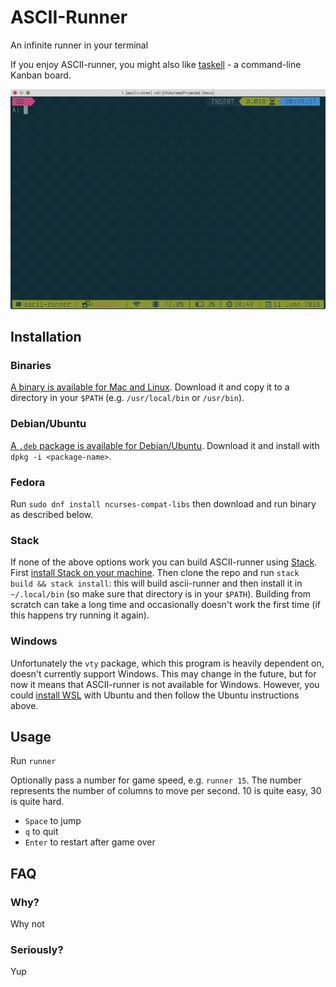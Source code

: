 # ASCII-Runner

An infinite runner in your terminal

If you enjoy ASCII-runner, you might also like [taskell](https://github.com/smallhadroncollider/taskell) - a command-line Kanban board.

![Screenshot](docs/runner-0.2.0.gif)

## Installation

### Binaries

[A binary is available for Mac and Linux](https://github.com/smallhadroncollider/ascii-runner/releases). Download it and copy it to a directory in your `$PATH` (e.g. `/usr/local/bin` or `/usr/bin`).

### Debian/Ubuntu

[A `.deb` package is available for Debian/Ubuntu](https://github.com/smallhadroncollider/ascii-runner/releases). Download it and install with `dpkg -i <package-name>`.

### Fedora

Run `sudo dnf install ncurses-compat-libs` then download and run binary as described below.

### Stack

If none of the above options work you can build ASCII-runner using [Stack](https://docs.haskellstack.org/en/stable/README/). First [install Stack on your machine](https://docs.haskellstack.org/en/stable/README/#how-to-install). Then clone the repo and run `stack build && stack install`: this will build ascii-runner and then install it in `~/.local/bin` (so make sure that directory is in your `$PATH`). Building from scratch can take a long time and occasionally doesn't work the first time (if this happens try running it again).

### Windows

Unfortunately the `vty` package, which this program is heavily dependent on, doesn't currently support Windows. This may change in the future, but for now it means that ASCII-runner is not available for Windows. However, you could [install WSL](https://docs.microsoft.com/en-us/windows/wsl/install-win10) with Ubuntu and then follow the Ubuntu instructions above.

## Usage

Run `runner`

Optionally pass a number for game speed, e.g. `runner 15`. The number represents the number of columns to move per second. 10 is quite easy, 30 is quite hard.

- `Space` to jump
- `q` to quit
- `Enter` to restart after game over

## FAQ

### Why?

Why not

### Seriously?

Yup
